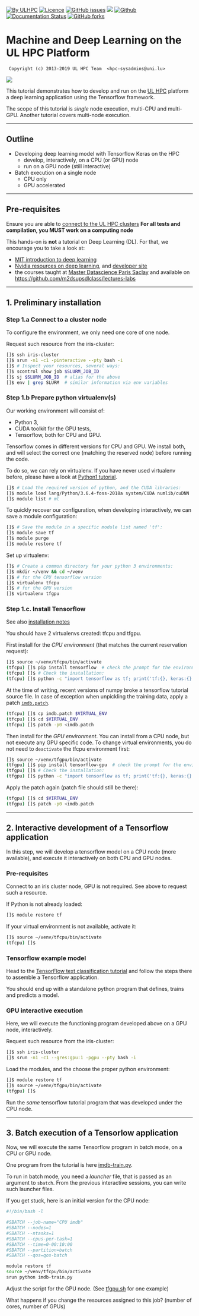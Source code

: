 [![By ULHPC](https://img.shields.io/badge/by-ULHPC-blue.svg)](https://hpc.uni.lu) [![Licence](https://img.shields.io/badge/license-GPL--3.0-blue.svg)](http://www.gnu.org/licenses/gpl-3.0.html) [![GitHub issues](https://img.shields.io/github/issues/ULHPC/tutorials.svg)](https://github.com/ULHPC/tutorials/issues/) [![](https://img.shields.io/badge/slides-PDF-red.svg)](https://github.com/ULHPC/tutorials/raw/devel/deep_learning/slides.pdf) [![Github](https://img.shields.io/badge/sources-github-green.svg)](https://github.com/ULHPC/tutorials/tree/devel/deep_learning/) [![Documentation Status](http://readthedocs.org/projects/ulhpc-tutorials/badge/?version=latest)](http://ulhpc-tutorials.readthedocs.io/en/latest/deep_learning/) [![GitHub forks](https://img.shields.io/github/stars/ULHPC/tutorials.svg?style=social&label=Star)](https://github.com/ULHPC/tutorials)


# Machine and Deep Learning on the UL HPC Platform

     Copyright (c) 2013-2019 UL HPC Team  <hpc-sysadmins@uni.lu>

[![](https://github.com/ULHPC/tutorials/raw/devel/deep_learning/cover_slides.png)](https://github.com/ULHPC/tutorials/raw/devel/deep_learning/slides.pdf)

This tutorial demonstrates how to develop and run on the [UL HPC](http://hpc.uni.lu) platform a deep learning application using the Tensorflow framework.

The scope of this tutorial is *single* node execution, multi-CPU and multi-GPU.
Another tutorial covers multi-node execution.

--------------------
## Outline ##

* Developing deep learning model with Tensorflow Keras on the HPC
	- develop, interactively, on a CPU (or GPU) node
	- run on a GPU node (still interactive)
* Batch execution on a single node
	- CPU only
	- GPU accelerated

--------------------
## Pre-requisites ##

Ensure you are able to [connect to the UL HPC clusters](https://hpc.uni.lu/users/docs/access.html)
**For all tests and compilation, you MUST work on a computing node**

This hands-on is **not** a tutorial on Deep Learning (DL).
For that, we encourage you to take a look at:

- [MIT introduction to deep learning](http://introtodeeplearning.com/)
- [Nvidia resources on deep learning](https://www.nvidia.com/en-us/deep-learning-ai/), and [developer site](https://developer.nvidia.com/)
- the courses taught at [Master Datascience Paris Saclay](http://datascience-x-master-paris-saclay.fr/) and available on https://github.com/m2dsupsdlclass/lectures-labs

----------------------------------
## 1. Preliminary installation ##

### Step 1.a Connect to a cluster node

To configure the environment, we only need one core of one node.

Request such resource from the iris-cluster:
```bash
[]$ ssh iris-cluster
[]$ srun -n1 -c1 -pinteractive --pty bash -i
[]$ # Inspect your resources, several ways:
[]$ scontrol show job $SLURM_JOB_ID
[]$ sj $SLURM_JOB_ID  # alias for the above
[]$ env | grep SLURM  # similar information via env variables
```

### Step 1.b Prepare python virtualenv(s)

Our working environment will consist of:

- Python 3,
- CUDA toolkit for the GPU tests,
- Tensorflow, both for CPU and GPU. 

Tensorflow comes in different versions for CPU and GPU.
We install both, and will select the correct one (matching the reserved node) before running the code.

To do so, we can rely on virtualenv.
If you have never used virtualenv before, please have a look at [Python1 tutorial](http://ulhpc-tutorials.readthedocs.io/en/latest/python/basics/).

```bash
[]$ # Load the required version of python, and the CUDA libraries:
[]$ module load lang/Python/3.6.4-foss-2018a system/CUDA numlib/cuDNN
[]$ module list # ml
```
To quickly recover our configuration, when developing interactively, we can save a module configuration:
```bash
[]$ # Save the module in a specific module list named 'tf': 
[]$ module save tf
[]$ module purge
[]$ module restore tf
```
Set up virtualenv:
```bash
[]$ # Create a common directory for your python 3 environments:
[]$ mkdir ~/venv && cd ~/venv
[]$ # for the CPU tensorflow version
[]$ virtualenv tfcpu
[]$ # for the GPU version
[]$ virtualenv tfgpu
```

### Step 1.c. Install Tensorflow

See also [installation notes](https://www.tensorflow.org/install/)

You should have 2 virtualenvs created: tfcpu and tfgpu.

First install for the *CPU environment* (that matches the current reservation request):

```bash
[]$ source ~/venv/tfcpu/bin/activate
(tfcpu) []$ pip install tensorflow  # check the prompt for the environment
(tfcpu) []$ # Check the installation:
(tfcpu) []$ python -c "import tensorflow as tf; print('tf:{}, keras:{}.'.format(tf.__version__, tf.keras.__version__))"
```

At the time of writing, recent versions of numpy broke a tensorflow tutorial source file.
In case of exception when unpickling the training data, apply a patch [`imdb.patch`](./imdb.patch). 

```bash
(tfcpu) []$ cp imdb.patch $VIRTUAL_ENV  
(tfcpu) []$ cd $VIRTUAL_ENV
(tfcpu) []$ patch -p0 <imdb.patch
```

Then install for the *GPU environment*.
You can install from a CPU node, but not execute any GPU specific code.
To change virtual environments, you do not need to `deactivate` the tfcpu environment first:

```bash
[]$ source ~/venv/tfgpu/bin/activate
(tfgpu) []$ pip install tensorflow-gpu  # check the prompt for the environment
(tfgpu) []$ # Check the installation:
(tfgpu) []$ python -c "import tensorflow as tf; print('tf:{}, keras:{}.'.format(tf.__version__, tf.keras.__version__))"
```
Apply the patch again (patch file should still be there):
```bash
(tfgpu) []$ cd $VIRTUAL_ENV
(tfgpu) []$ patch -p0 <imdb.patch
```

-----------------------------------------------------------------
## 2. Interactive development of a Tensorflow application ##

In this step, we will develop a tensorflow model on a CPU node (more available), and execute it interactively on both CPU and GPU nodes.

### Pre-requisites

Connect to an iris cluster node, GPU is not required.
See above to request such a resource.

If Python is not already loaded:
```bash
[]$ module restore tf
```
If your virtual environment is not available, activate it:
```bash
[]$ source ~/venv/tfcpu/bin/activate
(tfcpu) []$ 
```

### Tensorflow example model

Head to the 
[TensorFlow text classification tutorial](https://www.tensorflow.org/tutorials/keras/basic_text_classification)
and follow the steps there to assemble a Tensorflow application.

You should end up with a standalone python program that defines, trains and predicts a model.

### GPU interactive execution

Here, we will execute the functioning program developed above on a GPU node, interactively.

Request such resource from the iris-cluster:
```bash
[]$ ssh iris-cluster
[]$ srun -n1 -c1 --gres:gpu:1 -pgpu --pty bash -i
```
Load the modules, and the choose the proper python environment:
```bash
[]$ module restore tf
[]$ source ~/venv/tfgpu/bin/activate
(tfgpu) []$ 
```
Run the *same* tensorflow tutorial program that was developed under the CPU node.

-----------------------------------------------------------------
## 3. Batch execution of a Tensorlow application ##

Now, we will execute the same Tensorflow program in batch mode, on a CPU or GPU node.

One program from the tutorial is here [imdb-train.py](./imdb-train.py).

To run in batch mode, you need a *launcher* file, that is passed as an argument to `sbatch`.
From the previous interactive sessions, you can write such launcher files.

If you get stuck, here is an initial version for the CPU node:
```bash
#!/bin/bash -l

#SBATCH --job-name="CPU imdb"
#SBATCH --nodes=1
#SBATCH --ntasks=1
#SBATCH --cpus-per-task=1
#SBATCH --time=0-00:10:00
#SBATCH --partition=batch
#SBATCH --qos=qos-batch

module restore tf
source ~/venv/tfcpu/bin/activate
srun python imdb-train.py
```

Adjust the script for the GPU node.
(See [tfgpu.sh](./tfgpu.sh) for one example)

What happens if you change the resources assigned to this job? (number of cores, number of GPUs)

